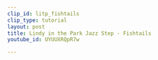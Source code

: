 ```yaml
---
clip_id: litp_fishtails
clip_type: tutorial
layout: post
title: Lindy in the Park Jazz Step - Fishtails
youtube_id: UYUUXRQpR7w

---
```


